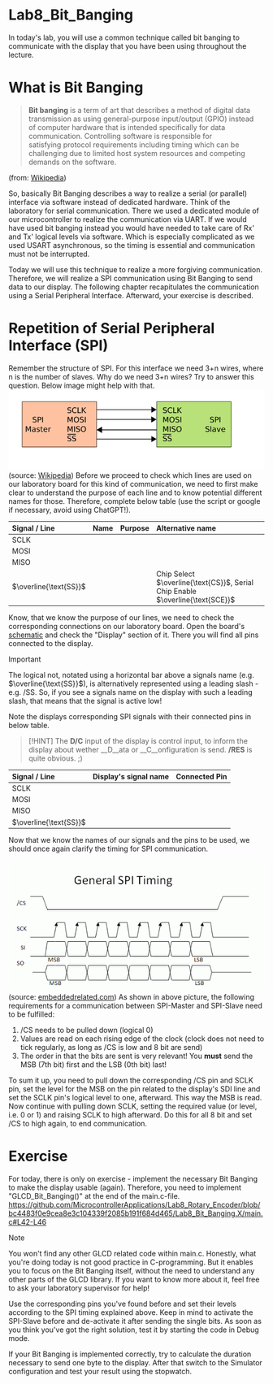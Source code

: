 # Lab8_Bit_Banging
In today's lab, you will use a common technique called bit banging to communicate with the display that you have been using throughout the lecture.

# What is Bit Banging
>**Bit banging** is a term of art that describes a method of digital data transmission as using general-purpose input/output (GPIO) instead of computer hardware that is intended specifically for data communication. Controlling software is responsible for satisfying protocol requirements including timing which can be challenging due to limited host system resources and competing demands on the software.

(from: [Wikipedia](https://en.wikipedia.org/wiki/Bit_banging))

So, basically Bit Banging describes a way to realize a serial (or parallel) interface via software instead of dedicated hardware. Think of the laboratory for serial communication. There we used a dedicated module of our microcontroller to realize the communication via UART. If we would have used bit banging instead you would have needed to take care of Rx' and Tx' logical levels via software. Which is especially complicated as we used USART asynchronous, so the timing is essential and communication must not be interrupted.

Today we will use this technique to realize a more forgiving communication. Therefore, we will realize a SPI communication using Bit Banging to send data to our display. The following chapter recapitulates the communication using a Serial Peripheral Interface. Afterward, your exercise is described.

# Repetition of Serial Peripheral Interface (SPI)
Remember the structure of SPI. For this interface we need 3+n wires, where n is the number of slaves.
Why do we need 3+n wires? Try to answer this question. Below image might help with that.
![](images/SPI_single_slave.svg)
(source: [Wikipedia](https://en.wikipedia.org/wiki/Serial_Peripheral_Interface#/media/File:SPI_single_slave.svg))
Before we proceed to check which lines are used on our laboratory board for this kind of communication, we need to first make clear to understand the purpose of each line and to know potential different names for those.
Therefore, complete below table (use the script or google if necessary, avoid using ChatGPT!).

| Signal / Line | Name | Purpose | Alternative name |
| :--- | :--- | :--- | :--- |
| $\text{SCLK}$ | | | |
| $\text{MOSI}$ | | | |
| $\text{MISO}$ | | | |
| $\overline{\text{SS}}$ | | | Chip Select $\overline{\text{CS}}$, Serial Chip Enable $\overline{\text{SCE}}$ |

Know, that we know the purpose of our lines, we need to check the corresponding connections on our laboratory board.
Open the board's [schematic](https://raw.githubusercontent.com/MicrocontrollerApplications/Lab2_InputOutput/refs/heads/main/images/uCquick_Board_2018_01.svg) and check the "Display" section of it. There you will find all pins connected to the display.

>[!IMPORTANT]
>The logical not, notated using a horizontal bar above a signals name (e.g. $\overline{\text{SS}}$), is alternatively represented using a leading slash - e.g. /SS.
>So, if you see a signals name on the display with such a leading slash, that means that the signal is active low!

Note the displays corresponding SPI signals with their connected pins in below table.
>[!HINT]
>The __D/C__ input of the display is control input, to inform the display about wether __D__ata or __C__onfiguration is send.
> __/RES__ is quite obvious. ;)

| Signal / Line | Display's signal name | Connected Pin |
| :--- | :--- | :--- |
| $\text{SCLK}$ | | |
| $\text{MOSI}$ | | |
| $\text{MISO}$ | | |
| $\overline{\text{SS}}$ | | |

Now that we know the names of our signals and the pins to be used, we should once again clarify the timing for SPI communication.

![](images/SPI_Timing.png)
(source: [embeddedrelated.com](https://www.embeddedrelated.com/showarticle/87.php))
As shown in above picture, the following requirements for a communication between SPI-Master and SPI-Slave need to be fulfilled:
1. /CS needs to be pulled down (logical 0)
2. Values are read on each rising edge of the clock (clock does not need to tick regularly, as long as /CS is low and 8 bit are send)
3. The order in that the bits are sent is very relevant! You __must__ send the MSB (7th bit) first and the LSB (0th bit) last!

To sum it up, you need to pull down the corresponding /CS pin and SCLK pin, set the level for the MSB on the pin related to the display's SDI line and set the SCLK pin's logical level to one, afterward. This way the MSB is read. Now continue with pulling down SCLK, setting the required value (or level, i.e. 0 or 1) and raising SCLK to high afterward. Do this for all 8 bit and set /CS to high again, to end communication.

# Exercise
For today, there is only on exercise - implement the necessary Bit Banging to make the display usable (again).
Therefore, you need to implement "GLCD_Bit_Banging()" at the end of the main.c-file.
https://github.com/MicrocontrollerApplications/Lab8_Rotary_Encoder/blob/bc4483f0e9cea8e3c104339f2085b191f684d465/Lab8_Bit_Banging.X/main.c#L42-L46

>[!NOTE]
>You won't find any other GLCD related code within main.c. Honestly, what you're doing today is not good practice in C-programming. But it enables you to focus on the Bit Banging itself, without the need to understand any other parts of the GLCD library.
>If you want to know more about it, feel free to ask your laboratory supervisor for help!

Use the corresponding pins you've found before and set their levels according to the SPI timing explained above.
Keep in mind to activate the SPI-Slave before and de-activate it after sending the single bits.
As soon as you think you've got the right solution, test it by starting the code in Debug mode.

If your Bit Banging is implemented correctly, try to calculate the duration necessary to send one byte to the display. After that switch to the Simulator configuration and test your result using the stopwatch.
